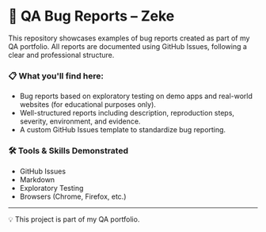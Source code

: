 # 🐛 QA Bug Reports – Zeke

This repository showcases examples of bug reports created as part of my QA portfolio. All reports are documented using GitHub Issues, following a clear and professional structure.

### 📋 What you'll find here:
- Bug reports based on exploratory testing on demo apps and real-world websites (for educational purposes only).
- Well-structured reports including description, reproduction steps, severity, environment, and evidence.
- A custom GitHub Issues template to standardize bug reporting.

### 🛠 Tools & Skills Demonstrated
- GitHub Issues
- Markdown
- Exploratory Testing
- Browsers (Chrome, Firefox, etc.)

---

💡 This project is part of my QA portfolio.
